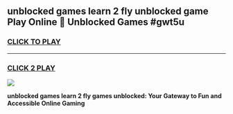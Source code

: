 
## unblocked games learn 2 fly unblocked game Play Online 👋 Unblocked Games #gwt5u
<h3>
<a href="https://premium.freeplayer.one?title=unblocked_games_learn_2_fly&ref=21F">CLICK TO PLAY</a></h3>
<hr>

<h3>
<a href="https://premium.freeplayer.one?title=unblocked_games_learn_2_fly&ref=21F">CLICK 2 PLAY</a>
  
</h3>

<a href="https://premium.freeplayer.one?title=unblocked_games_learn_2_fly&ref=21F/"><img src="https://clearcache.store/games.png"></a>


**unblocked games learn 2 fly games unblocked: Your Gateway to Fun and Accessible Online Gaming**
